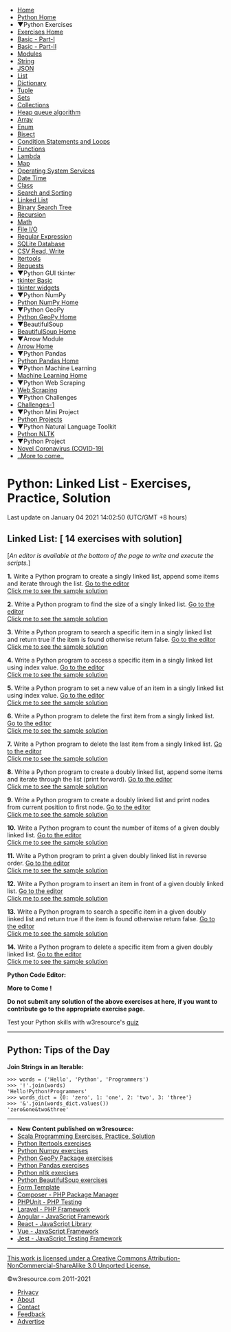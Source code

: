  


- [Home](/index.php)
- [Python Home](/python/python-tutorial.php)
- ▼Python Exercises
- [Exercises Home](/python-exercises/)
- [Basic - Part-I](/python-exercises/python-basic-exercises.php)
- [Basic - Part-II](/python-exercises/basic/)
- [Modules](/python-exercises/modules/index.php)
- [String](/python-exercises/string/)
- [JSON](/python-exercises/python-json-index.php)
- [List](/python-exercises/list/)
- [Dictionary](/python-exercises/dictionary/)
- [Tuple](/python-exercises/tuple/)
- [Sets](/python-exercises/sets/)
- [Collections](/python-exercises/collections/index.php)
- [Heap queue algorithm](/python-exercises/heap-queue-algorithm/index.php)
- [Array](/python-exercises/array/)
- [Enum](/python-exercises/enum/)
- [Bisect](/python-exercises/bisect/)
- [Condition Statements and Loops](/python-exercises/python-conditional-statements-and-loop-exercises.php)
- [Functions](/python-exercises/python-functions-exercises.php)
- [Lambda](/python-exercises/lambda/index.php)
- [Map](/python-exercises/map/index.php)
- [Operating System Services](/python-exercises/os/index.php)
- [Date Time](/python-exercises/date-time-exercise/index.php)
- [Class](/python-exercises/class-exercises/index.php)
- [Search and Sorting](/python-exercises/data-structures-and-algorithms/index.php)
- [Linked List](/python-exercises/data-structures-and-algorithms/python-linked-list.php)
- [Binary Search Tree](/python-exercises/data-structures-and-algorithms/python-binary-search-tree-index.php)
- [Recursion](/python-exercises/data-structures-and-algorithms/python-recursion.php)
- [Math](/python-exercises/math/index.php)
- [File I/O](/python-exercises/file/index.php)
- [Regular Expression](/python-exercises/re/index.php)
- [SQLite Database](/python-exercises/sqlite/index.php)
- [CSV Read, Write](/python-exercises/csv/index.php)
- [Itertools](/python-exercises/itertools/index.php)
- [Requests](/python-exercises/requests/index.php)
- ▼Python GUI tkinter
- [tkinter Basic](/python-exercises/tkinter/index-basic.php)
- [tkinter widgets](/python-exercises/tkinter/index.php)
- ▼Python NumPy
- [Python NumPy Home](/python-exercises/numpy/index.php)
- ▼Python GeoPy
- [Python GeoPy Home](/python-exercises/geopy/index.php)
- ▼BeautifulSoup
- [BeautifulSoup Home](/python-exercises/BeautifulSoup/index.php)
- ▼Arrow Module
- [Arrow Home](/python-exercises/arrow/index.php)
- ▼Python Pandas
- [Python Pandas Home](/python-exercises/pandas/index.php)
- ▼Python Machine Learning
- [Machine Learning Home](/machine-learning/scikit-learn/iris/index.php)
- ▼Python Web Scraping
- [Web Scraping](/python-exercises/web-scraping/index.php)
- ▼Python Challenges
- [Challenges-1](/python-exercises/challenges/1/index.php)
- ▼Python Mini Project
- [Python Projects](/projects/python/index.php)
- ▼Python Natural Language Toolkit
- [Python NLTK](/python-exercises/nltk/index.php)
- ▼Python Project
- [Novel Coronavirus (COVID-19)](/python-exercises/project/covid-19/index.php)
- [..More to come..]()

# Python: Linked List - Exercises, Practice, Solution

Last update on January 04 2021 14:02:50 (UTC/GMT +8 hours)

<span class="underline"></span>

<span class="underline"></span>

## Linked List: \[ 14 exercises with solution\]

\[_An editor is available at the bottom of the page to write and execute the scripts._\]

**1.** Write a Python program to create a singly linked list, append some items and iterate through the list. [Go to the editor](#EDITOR)  
[Click me to see the sample solution](python-linked-list-exercise-1.php)

**2.** Write a Python program to find the size of a singly linked list. [Go to the editor](#EDITOR)  
[Click me to see the sample solution](python-linked-list-exercise-2.php)

**3.** Write a Python program to search a specific item in a singly linked list and return true if the item is found otherwise return false. [Go to the editor](#EDITOR)  
[Click me to see the sample solution](python-linked-list-exercise-3.php)

**4.** Write a Python program to access a specific item in a singly linked list using index value. [Go to the editor](#EDITOR)  
[Click me to see the sample solution](python-linked-list-exercise-4.php)

**5.** Write a Python program to set a new value of an item in a singly linked list using index value. [Go to the editor](#EDITOR)  
[Click me to see the sample solution](python-linked-list-exercise-5.php)

**6.** Write a Python program to delete the first item from a singly linked list. [Go to the editor](#EDITOR)  
[Click me to see the sample solution](python-linked-list-exercise-6.php)

**7.** Write a Python program to delete the last item from a singly linked list. [Go to the editor](#EDITOR)  
[Click me to see the sample solution](python-linked-list-exercise-7.php)

**8.** Write a Python program to create a doubly linked list, append some items and iterate through the list (print forward). [Go to the editor](#EDITOR)  
[Click me to see the sample solution](python-linked-list-exercise-8.php)

**9.** Write a Python program to create a doubly linked list and print nodes from current position to first node. [Go to the editor](#EDITOR)  
[Click me to see the sample solution](python-linked-list-exercise-9.php)

**10.** Write a Python program to count the number of items of a given doubly linked list. [Go to the editor](#EDITOR)  
[Click me to see the sample solution](python-linked-list-exercise-10.php)

**11.** Write a Python program to print a given doubly linked list in reverse order. [Go to the editor](#EDITOR)  
[Click me to see the sample solution](python-linked-list-exercise-11.php)

**12.** Write a Python program to insert an item in front of a given doubly linked list. [Go to the editor](#EDITOR)  
[Click me to see the sample solution](python-linked-list-exercise-12.php)

**13.** Write a Python program to search a specific item in a given doubly linked list and return true if the item is found otherwise return false. [Go to the editor](#EDITOR)  
[Click me to see the sample solution](python-linked-list-exercise-13.php)

**14.** Write a Python program to delete a specific item from a given doubly linked list. [Go to the editor](#EDITOR)  
[Click me to see the sample solution](python-linked-list-exercise-14.php)



**Python Code Editor:**

**More to Come !**

**Do not submit any solution of the above exercises at here, if you want to contribute go to the appropriate exercise page.**

Test your Python skills with w3resource's [quiz](https://www.w3resource.com/quizzes/python/index.php)



---

<span class="underline"></span>

## Python: Tips of the Day

**Join Strings in an Iterable:**

    >>> words = ('Hello', 'Python', 'Programmers')
    >>> '!'.join(words)
    'Hello!Python!Programmers'
    >>> words_dict = {0: 'zero', 1: 'one', 2: 'two', 3: 'three'}
    >>> '&'.join(words_dict.values())
    'zero&one&two&three'

---

- **New Content published on w3resource:**
- [Scala Programming Exercises, Practice, Solution](https://www.w3resource.com/scala-exercises/index.php)
- [Python Itertools exercises](https://www.w3resource.com/python-exercises/itertools/index.php)
- [Python Numpy exercises](https://www.w3resource.com/python-exercises/numpy/index.php)
- [Python GeoPy Package exercises](https://www.w3resource.com/python-exercises/geopy/index.php)
- [Python Pandas exercises](https://www.w3resource.com/python-exercises/pandas/index.php)
- [Python nltk exercises](https://www.w3resource.com/python-exercises/nltk/index.php)
- [Python BeautifulSoup exercises](https://www.w3resource.com/python-exercises/BeautifulSoup/index.php)
- [Form Template](https://www.w3resource.com/form-template/)
- [Composer - PHP Package Manager](https://www.w3resource.com/php/composer/a-gentle-introduction-to-composer.php)
- [PHPUnit - PHP Testing](https://www.w3resource.com/php/PHPUnit/a-gentle-introduction-to-unit-test-and-testing.php)
- [Laravel - PHP Framework](https://www.w3resource.com/laravel/laravel-tutorial.php)
- [Angular - JavaScript Framework](https://www.w3resource.com/angular/getting-started-with-angular.php)
- [React - JavaScript Library](https://www.w3resource.com/react/react-js-overview.php)
- [Vue - JavaScript Framework](https://www.w3resource.com/vue/installation.php)
- [Jest - JavaScript Testing Framework](https://www.w3resource.com/jest/jest-getting-started.php)

---

<span class="underline"></span>

<span class="underline"></span>

<span class="underline"></span>

[This work is licensed under a Creative Commons Attribution-NonCommercial-ShareAlike 3.0 Unported License.](https://creativecommons.org/licenses/by-nc-sa/3.0/deed.en_US)

©w3resource.com 2011-2021

- [Privacy](https://www.w3resource.com/privacy.php)
- [About](https://www.w3resource.com/about.php)
- [Contact](https://www.w3resource.com/contact.php)
- [Feedback](https://www.w3resource.com/feedback.php)
- [Advertise](https://www.w3resource.com/advertise.php)
